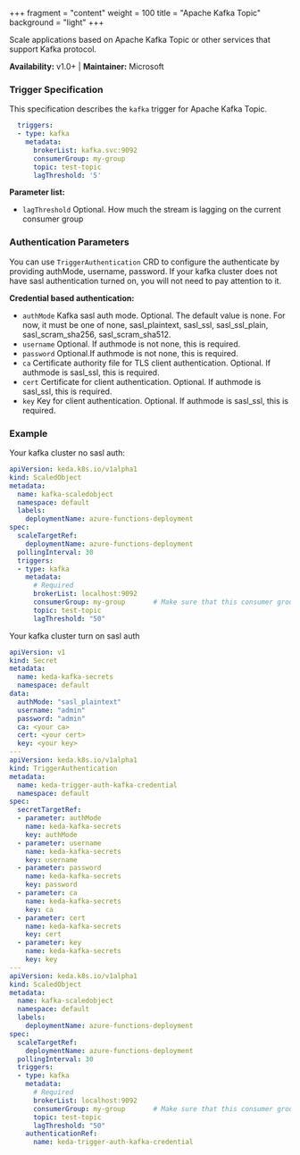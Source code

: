 +++
fragment = "content"
weight = 100
title = "Apache Kafka Topic"
background = "light"
+++

Scale applications based on Apache Kafka Topic or other services that support Kafka protocol.

**Availability:** v1.0+ | **Maintainer:** Microsoft

<!--more-->

### Trigger Specification

This specification describes the `kafka` trigger for Apache Kafka Topic.

```yaml
  triggers:
  - type: kafka
    metadata:
      brokerList: kafka.svc:9092
      consumerGroup: my-group
      topic: test-topic
      lagThreshold: '5'
```

**Parameter list:**

- `lagThreshold` Optional. How much the stream is lagging on the current consumer group

### Authentication Parameters

 You can use `TriggerAuthentication` CRD to configure the authenticate by providing authMode, username, password. If your kafka cluster does not have sasl authentication turned on, you will not need to pay attention to it.

**Credential based authentication:**

- `authMode` Kafka sasl auth mode. Optional. The default value is none. For now, it must be one of none, sasl_plaintext, sasl_ssl, sasl_ssl_plain, sasl_scram_sha256, sasl_scram_sha512.
- `username` Optional. If authmode is not none, this is required.
- `password` Optional.If authmode is not none, this is required.
- `ca` Certificate authority file for TLS client authentication. Optional. If authmode is sasl_ssl, this is required.
- `cert` Certificate for client authentication. Optional. If authmode is sasl_ssl, this is required.
- `key` Key for client authentication. Optional. If authmode is sasl_ssl, this is required.


### Example

Your kafka cluster no sasl auth:

```yaml
apiVersion: keda.k8s.io/v1alpha1
kind: ScaledObject
metadata:
  name: kafka-scaledobject
  namespace: default
  labels:
    deploymentName: azure-functions-deployment
spec:
  scaleTargetRef:
    deploymentName: azure-functions-deployment
  pollingInterval: 30
  triggers:
  - type: kafka
    metadata:
      # Required
      brokerList: localhost:9092
      consumerGroup: my-group       # Make sure that this consumer group name is the same one as the one that is consuming topics
      topic: test-topic
      lagThreshold: "50"
```

Your kafka cluster turn on sasl auth

```yaml
apiVersion: v1
kind: Secret
metadata:
  name: keda-kafka-secrets
  namespace: default
data:
  authMode: "sasl_plaintext"
  username: "admin"
  password: "admin"
  ca: <your ca>
  cert: <your cert>
  key: <your key>
---
apiVersion: keda.k8s.io/v1alpha1
kind: TriggerAuthentication
metadata:
  name: keda-trigger-auth-kafka-credential
  namespace: default
spec:
  secretTargetRef:
  - parameter: authMode
    name: keda-kafka-secrets
    key: authMode
  - parameter: username
    name: keda-kafka-secrets
    key: username
  - parameter: password
    name: keda-kafka-secrets
    key: password
  - parameter: ca
    name: keda-kafka-secrets
    key: ca
  - parameter: cert
    name: keda-kafka-secrets
    key: cert
  - parameter: key
    name: keda-kafka-secrets
    key: key
---
apiVersion: keda.k8s.io/v1alpha1
kind: ScaledObject
metadata:
  name: kafka-scaledobject
  namespace: default
  labels:
    deploymentName: azure-functions-deployment
spec:
  scaleTargetRef:
    deploymentName: azure-functions-deployment
  pollingInterval: 30
  triggers:
  - type: kafka
    metadata:
      # Required
      brokerList: localhost:9092
      consumerGroup: my-group       # Make sure that this consumer group name is the same one as the one that is consuming topics
      topic: test-topic
      lagThreshold: "50"
    authenticationRef:
      name: keda-trigger-auth-kafka-credential
```

